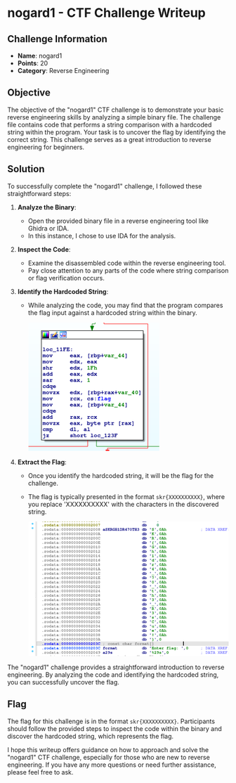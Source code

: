 # nogard1 - CTF Challenge Writeup

## Challenge Information
- **Name**: nogard1
- **Points**: 20
- **Category**: Reverse Engineering

## Objective
The objective of the "nogard1" CTF challenge is to demonstrate your basic reverse engineering skills by analyzing a simple binary file. The challenge file contains code that performs a string comparison with a hardcoded string within the program. Your task is to uncover the flag by identifying the correct string. This challenge serves as a great introduction to reverse engineering for beginners.

## Solution
To successfully complete the "nogard1" challenge, I followed these straightforward steps:

1. **Analyze the Binary**:
   - Open the provided binary file in a reverse engineering tool like Ghidra or IDA.
   - In this instance, I chose to use IDA for the analysis.

2. **Inspect the Code**:
   - Examine the disassembled code within the reverse engineering tool.
   - Pay close attention to any parts of the code where string comparison or flag verification occurs.

3. **Identify the Hardcoded String**:
   - While analyzing the code, you may find that the program compares the flag input against a hardcoded string within the binary.


        ![Hard Code](hardcoded.png)

4. **Extract the Flag**:
   - Once you identify the hardcoded string, it will be the flag for the challenge.
   - The flag is typically presented in the format `skr{XXXXXXXXXX}`, where you replace 'XXXXXXXXXX' with the characters in the discovered string.


        ![Flag](flag.png)

The "nogard1" challenge provides a straightforward introduction to reverse engineering. By analyzing the code and identifying the hardcoded string, you can successfully uncover the flag.

## Flag
The flag for this challenge is in the format `skr{XXXXXXXXXX}`. Participants should follow the provided steps to inspect the code within the binary and discover the hardcoded string, which represents the flag.

I hope this writeup offers guidance on how to approach and solve the "nogard1" CTF challenge, especially for those who are new to reverse engineering. If you have any more questions or need further assistance, please feel free to ask.
